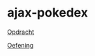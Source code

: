 # ajax-pokedex
  
  [Opdracht](opdracht.md)  
    
   [Oefening](https://geert-timmermans.github.io/ajax-pokedex/)
